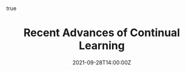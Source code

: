---
title: Recent Advances of Continual Learning
event: Lab Seminar
event_url: ""
location: Room 311, Innovation Center, UESTC
summary: " "
abstract: ""

# Talk start and end times.
#   End time can optionally be hidden by prefixing the line with `#`.
date: "2021-09-28T14:00:00Z"
date_end: "2021-09-28T15:00:00Z"
all_day: false

# Schedule page publish date (NOT talk date).
publishDate: "2021-09-28T20:00:00Z"

authors: []
tags: []

# Is this a featured talk? (true/false)
featured: false

# image:
#   caption: 'Image credit: [**Unsplash**](https://unsplash.com/photos/bzdhc5b3Bxs)'
#   focal_point: Right

url_code: ""
url_pdf: ""
url_slides: ""
url_video: ""

# Markdown Slides (optional).
#   Associate this talk with Markdown slides.
#   Simply enter your slide deck's filename without extension.
#   E.g. `slides = "example-slides"` references `content/slides/example-slides.md`.
#   Otherwise, set `slides = ""`.
slides: ""

# Projects (optional).
#   Associate this post with one or more of your projects.
#   Simply enter your project's folder or file name without extension.
#   E.g. `projects = ["internal-project"]` references `content/project/deep-learning/index.md`.
#   Otherwise, set `projects = []`.
projects: ""

# Enable math on this page?
math: true
---